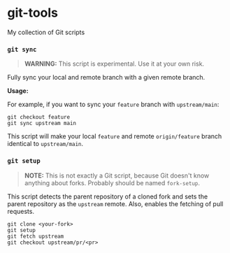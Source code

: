 # git-tools

My collection of Git scripts


### `git sync`

> **WARNING:** This script is experimental. Use it at your own risk.

Fully sync your local and remote branch with a given remote branch.

**Usage:**

For example, if you want to sync your `feature` branch with `upstream/main`:

```
git checkout feature
git sync upstream main
```

This script will make your local `feature` and remote `origin/feature` branch identical to `upstream/main`.

### `git setup`

> **NOTE:** This is not exactly a Git script, because Git doesn't know anything about forks. Probably should be named `fork-setup`.

This script detects the parent repository of a cloned fork and sets the parent repository as the `upstream` remote. Also, enables
the fetching of pull requests.

```
git clone <your-fork>
git setup
git fetch upstream
git checkout upstream/pr/<pr>
```
